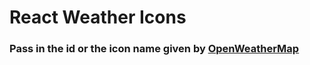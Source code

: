 # React Weather Icons

### Pass in the id or the icon name given by [OpenWeatherMap](https://openweathermap.org/)